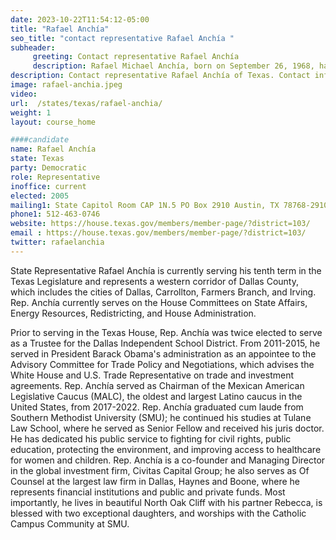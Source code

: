 ```yaml
---
date: 2023-10-22T11:54:12-05:00
title: "Rafael Anchía"
seo_title: "contact representative Rafael Anchía "
subheader:
     greeting: Contact representative Rafael Anchía
     description: Rafael Michael Anchía, born on September 26, 1968, has been a dedicated Democratic member of the Texas House of Representatives since 2005, representing the 103rd District based in Dallas.
description: Contact representative Rafael Anchía of Texas. Contact information for Rafael Anchía includes email address, phone number, and mailing address.
image: rafael-anchia.jpeg
video:
url:  /states/texas/rafael-anchia/
weight: 1
layout: course_home

####candidate
name: Rafael Anchía
state: Texas
party: Democratic
role: Representative
inoffice: current
elected: 2005
mailing1: State Capitol Room CAP 1N.5 PO Box 2910 Austin, TX 78768-2910
phone1: 512-463-0746
website: https://house.texas.gov/members/member-page/?district=103/
email : https://house.texas.gov/members/member-page/?district=103/
twitter: rafaelanchia
---
```


State Representative Rafael Anchía is currently serving his tenth term in the Texas Legislature and represents a western corridor of Dallas County, which includes the cities of Dallas, Carrollton, Farmers Branch, and Irving. Rep. Anchía currently serves on the House Committees on State Affairs, Energy Resources, Redistricting, and House Administration.

Prior to serving in the Texas House, Rep. Anchía was twice elected to serve as a Trustee for the Dallas Independent School District. From 2011-2015, he served in President Barack Obama's administration as an appointee to the Advisory Committee for Trade Policy and Negotiations, which advises the White House and U.S. Trade Representative on trade and investment agreements. Rep. Anchía served as Chairman of the Mexican American Legislative Caucus (MALC), the oldest and largest Latino caucus in the United States, from 2017-2022. Rep. Anchía graduated cum laude from Southern Methodist University (SMU); he continued his studies at Tulane Law School, where he served as Senior Fellow and received his juris doctor. He has dedicated his public service to fighting for civil rights, public education, protecting the environment, and improving access to healthcare for women and children. Rep. Anchía is a co-founder and Managing Director in the global investment firm, Civitas Capital Group; he also serves as Of Counsel at the largest law firm in Dallas, Haynes and Boone, where he represents financial institutions and public and private funds. Most importantly, he lives in beautiful North Oak Cliff with his partner Rebecca, is blessed with two exceptional daughters, and worships with the Catholic Campus Community at SMU.
